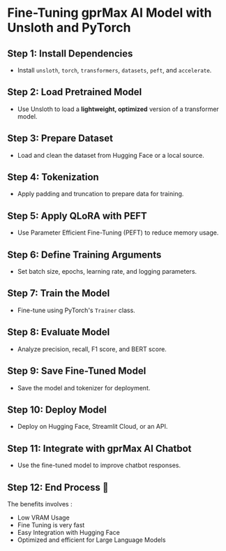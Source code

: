 # Fine-Tuning gprMax AI Model with Unsloth and PyTorch

## Step 1: Install Dependencies  
- Install `unsloth`, `torch`, `transformers`, `datasets`, `peft`, and `accelerate`.

## Step 2: Load Pretrained Model  
- Use Unsloth to load a **lightweight, optimized** version of a transformer model.

## Step 3: Prepare Dataset  
- Load and clean the dataset from Hugging Face or a local source.

## Step 4: Tokenization  
- Apply padding and truncation to prepare data for training.

## Step 5: Apply QLoRA with PEFT  
- Use Parameter Efficient Fine-Tuning (PEFT) to reduce memory usage.

## Step 6: Define Training Arguments  
- Set batch size, epochs, learning rate, and logging parameters.

## Step 7: Train the Model  
- Fine-tune using PyTorch's `Trainer` class.

## Step 8: Evaluate Model  
- Analyze precision, recall, F1 score, and BERT score.

## Step 9: Save Fine-Tuned Model  
- Save the model and tokenizer for deployment.

## Step 10: Deploy Model  
- Deploy on Hugging Face, Streamlit Cloud, or an API.

## Step 11: Integrate with gprMax AI Chatbot  
- Use the fine-tuned model to improve chatbot responses.

## Step 12: End Process 🚀



The benefits involves :

- Low VRAM Usage
- Fine Tuning is very fast
- Easy Integration with Hugging Face
- Optimized and efficient for Large Language Models 